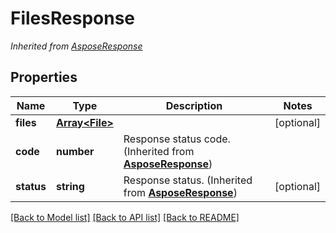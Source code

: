 # FilesResponse


*Inherited from [AsposeResponse](AsposeResponse.md)*
## Properties
Name | Type | Description | Notes
------------ | ------------- | ------------- | -------------
**files** | [**Array&lt;File&gt;**](File.md) |  | [optional]
**code** | **number** | Response status code. (Inherited from **[AsposeResponse](AsposeResponse.md)**) | 
**status** | **string** | Response status. (Inherited from **[AsposeResponse](AsposeResponse.md)**) | [optional]

[[Back to Model list]](../README.md#documentation-for-models) [[Back to API list]](../README.md#documentation-for-api-endpoints) [[Back to README]](../README.md)


